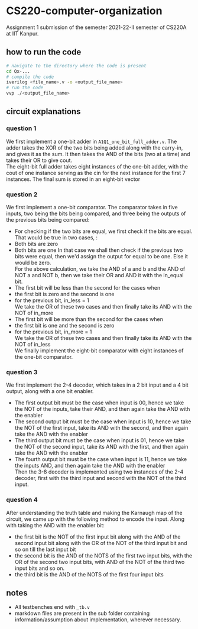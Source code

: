 # CS220-computer-organization

Assignment 1 submission of the semester 2021-22-II semester of CS220A at IIT Kanpur.

## how to run the code

```bash
# navigate to the directory where the code is present
cd Qx-...
# compile the code
iverilog <file_name>.v -o <output_file_name>
# run the code
vvp ./<output_file_name>
```

## circuit explanations

### question 1

We first implement a one-bit adder in `A1Q1_one_bit_full_adder.v`. The adder takes the XOR of the two bits being added along with the carry-in, and gives it as the sum. It then takes the AND of the bits (two at a time) and takes their OR to give cout.  
The eight-bit full adder takes eight instances of the one-bit adder, with the cout of one instance serving as the cin for the next instance for the first 7 instances. The final sum is stored in an eight-bit vector  

### question 2

We first implement a one-bit comparator. The comparator takes in five inputs, two being the bits being compared, and three being the outputs of the previous bits being compared:  

- For checking if the two bits are equal, we first check if the bits are equal. That would be true in two cases, :
- Both bits are zero
- Both bits are one
In that case we shall then check if the previous two bits were equal, then we'd assign the output for equal to be one. Else it would be zero.  
For the above calculation, we take the AND of a and b and the AND of NOT a and NOT b, then we take their OR and AND it with the in_equal bit.  
- The first bit will be less than the second for the cases when  
- the first bit is zero and the second is one  
- for the previous bit, in_less = 1  
We take the OR of these two cases and then finally take its AND with the NOT of in_more  
- The first bit will be more than the second for the cases when  
- the first bit is one and the second is zero  
- for the previous bit, in_more = 1  
We take the OR of these two cases and then finally take its AND with the NOT of in_less  
We finally implement the eight-bit comparator with eight instances of the one-bit comparator.

### question 3

We first implement the 2-4 decoder, which takes in a 2 bit input and a 4 bit output, along with a one bit enabler.

- The first output bit must be the case when input is 00, hence we take the NOT of the inputs, take their AND, and then again take the AND with the enabler
- The second output bit must be the case when input is 10, hence we take the NOT of the first input, take its AND with the second, and then again take the AND with the enabler  
- The third output bit must be the case when input is 01, hence we take the NOT of the second input, take its AND with the first, and then again take the AND with the enabler
- The fourth output bit must be the case when input is 11, hence we take the inputs AND, and then again take the AND with the enabler  
Then the 3-8 decoder is implemented using two instances of the 2-4 decoder, first with the third input and second with the NOT of the third input.

### question 4

After understanding the truth table and making the Karnaugh map of the circuit, we came up with the following method to encode the input. Along with taking the AND with the enabler bit:  

- the first bit is the NOT of the first input bit along with the AND of the second input bit along with the OR of the NOT of the third input bit and so on till the last input bit  
- the second bit is the AND of the NOTS of the first two input bits, with the OR of the second two input bits, with AND of the NOT of the third two input bits and so on.  
- the third bit is the AND of the NOTS of the first four input bits  

## notes

- All testbenches end with `_tb.v`
- markdown files are present in the sub folder containing information/assumption about implementation, wherever necessary.
